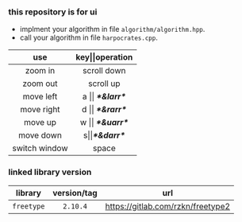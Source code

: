 ### this repository is for ui

- implment your algorithm in file `algorithm/algorithm.hpp`.
- call your algorithm in file `harpocrates.cpp`.

|      use      |    key\|\|operation    |
| :-----------: | :--------------------: |
|    zoom in    |      scroll down       |
|   zoom out    |       scroll up        |
|   move left   | a \|\| ***\*&larr\**** |
|  move right   | d \|\| ***\*&rarr\**** |
|    move up    | w \|\| ***\*&uarr\**** |
|   move down   |  s\|\|***\*&darr\****  |
| switch window |         space          |

### linked library version

|  library   | version/tag |                url                |
| :--------: | :---------: | :-------------------------------: |
| `freetype` |  `2.10.4`   | https://gitlab.com/rzkn/freetype2 |

